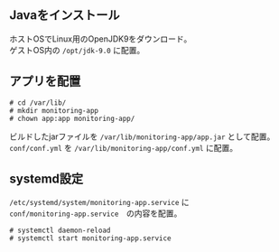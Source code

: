 ## Javaをインストール
ホストOSでLinux用のOpenJDK9をダウンロード。  
ゲストOS内の `/opt/jdk-9.0` に配置。  

## アプリを配置
```
# cd /var/lib/
# mkdir monitoring-app
# chown app:app monitoring-app/
```
ビルドしたjarファイルを `/var/lib/monitoring-app/app.jar` として配置。  
`conf/conf.yml` を `/var/lib/monitoring-app/conf.yml`  に配置。

## systemd設定
`/etc/systemd/system/monitoring-app.service` に  
`conf/monitoring-app.service`　の内容を配置。

```
# systemctl daemon-reload
# systemctl start monitoring-app.service
```
